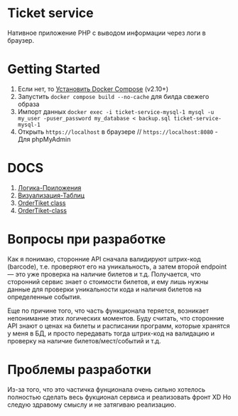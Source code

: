 # Ticket service
Нативное приложение PHP с выводом информации через логи в браузер. 

# Getting Started
1. Если нет, то [Установить Docker Compose](https://docs.docker.com/compose/install/) (v2.10+)
2. Запустить `docker compose build --no-cache` для билда свежего образа
3. Импорт данных `docker exec -i ticket-service-mysql-1 mysql -u my_user -puser_password my_database < backup.sql
ticket-service-mysql-1`
4. Открыть `https://localhost` в браузере // `https://localhost:8080` - Для phpMyAdmin

# DOCS
1. [Логика-Приложения](https://github.com/1nnuser/ticket-service/wiki/Логика-Приложения)
2. [Визуализация-Таблиц](https://github.com/1nnuser/ticket-service/wiki/Визулизация-таблиц)
3. [OrderTiket class](https://github.com/1nnuser/ticket-service/wiki/OrderTiket-class)
4. [OrderTiket-class](https://github.com/1nnuser/ticket-service/wiki/TicketManager-class)

# Вопросы при разработке
Как я понимаю, сторонние API сначала валидируют штрих-код (barcode), т.е. проверяют его на уникальность, а затем второй endpoint — это уже проверка на наличие билетов и т.д. Получается, что сторонний сервис знает о стоимости билетов, и ему лишь нужны данные для проверки уникальности кода и наличия билетов на определенные события.

Еще по причине того, что часть функционала теряется, возникает непонимание этих логических моментов. Буду считать, что сторонние API знают о ценах на билеты и расписании программ, которые хранятся у меня в БД, и просто передавать тогда штрих-код на валидацию и проверку на наличие билетов/мест/событий и т.д.

# Проблемы разработки
Из-за того, что это частичка фунционала очень сильно хотелось полностью сделать весь фукционал сервиса и реализовать фронт XD Но следую здравому смыслу и не затягиваю реализацию.
